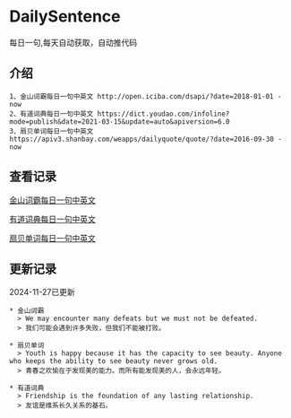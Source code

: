 # DailySentence

每日一句,每天自动获取，自动推代码

## 介绍

```
1、金山词霸每日一句中英文 http://open.iciba.com/dsapi/?date=2018-01-01 - now
2、有道词典每日一句中英文 https://dict.youdao.com/infoline?mode=publish&date=2021-03-15&update=auto&apiversion=6.0
3、扇贝单词每日一句中英文 https://apiv3.shanbay.com/weapps/dailyquote/quote/?date=2016-09-30 - now
```

## 查看记录

[金山词霸每日一句中英文](./data/iciba/)

[有道词典每日一句中英文](./data/youdao/)

[扇贝单词每日一句中英文](./data/shanbay/)

## 更新记录
2024-11-27已更新 
```
* 金山词霸
  > We may encounter many defeats but we must not be defeated.
  > 我们可能会遇到许多失败，但我们不能被打败。

* 扇贝单词
  > Youth is happy because it has the capacity to see beauty. Anyone who keeps the ability to see beauty never grows old.
  > 青春之欢愉在于发现美的能力。而所有能发现美的人，会永远年轻。

* 有道词典
  > Friendship is the foundation of any lasting relationship.
  > 友谊是维系长久关系的基石。

```
